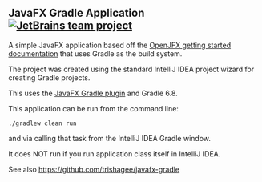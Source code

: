 ## JavaFX Gradle Application [![JetBrains team project](http://jb.gg/badges/team.svg)](https://confluence.jetbrains.com/display/ALL/JetBrains+on+GitHub)

A simple JavaFX application based off the [OpenJFX getting started documentation](https://openjfx.io/openjfx-docs/) that uses Gradle as the build system.

The project was created using the standard IntelliJ IDEA project wizard for creating Gradle projects.

This uses the [JavaFX Gradle plugin](https://github.com/openjfx/javafx-gradle-plugin) and Gradle 6.8. 

This application can be run from the command line:

    ./gradlew clean run

and via calling that task from the IntelliJ IDEA Gradle window.

It does NOT run if you run application class itself in IntelliJ IDEA. 

See also https://github.com/trishagee/javafx-gradle